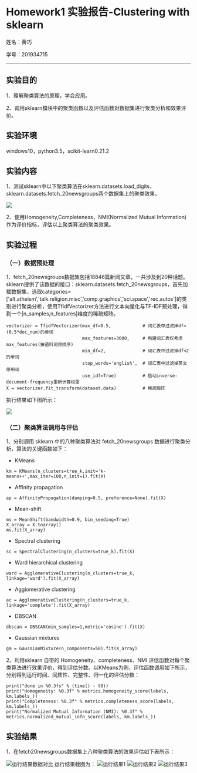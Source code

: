 # Homework1 实验报告-Clustering with sklearn #
姓名：黄巧 

学号：201934715

----------

## 实验目的
1、理解聚类算法的原理，学会应用。

2、调用sklearn模块中的聚类函数以及评估函数对数据集进行聚类分析和效果评价。
## 实验环境
 windows10，python3.5，scikit-learn0.21.2
## 实验内容
1、测试sklearn中以下聚类算法在sklearn.datasets.load_digits，sklearn.datasets.fetch_20newsgroups两个数据集上的聚类效果。

![](https://i.imgur.com/VvMWpvb.png)

2、使用Homogeneity,Completeness，NMI(Normalized Mutual Information)作为评价指标，评估以上聚类算法的聚类效果。
## 实验过程
### （一）数据预处理
1、fetch_20newsgroups数据集包括18846篇新闻文章，一共涉及到20种话题。sklearn提供了该数据的接口：sklearn.datasets.fetch_20newsgroups，首先加载数据集，选取categories=['alt.atheism','talk.religion.misc','comp.graphics','sci.space','rec.autos']的类别进行聚类分析，使用TfidfVectorizer方法进行文本向量化与TF-IDF预处理，得到一个[n_samples,n_features]维度的稀疏矩阵。

```
vectorizer = TfidfVectorizer(max_df=0.5,            # 词汇表中过滤掉df>(0.5*doc_num)的单词
                             max_features=3000,     # 构建词汇表仅考虑max_features(按语料词频排序)
                             min_df=2,              # 词汇表中过滤掉df<2的单词
                             stop_words='english',  # 词汇表中过滤掉英文停用词
                             use_idf=True)          # 启动inverse-document-frequency重新计算权重
X = vectorizer.fit_transform(dataset.data)          # 稀疏矩阵
```

执行结果如下图所示：

![](https://i.imgur.com/FBH5ma9.png)

### （二）聚类算法调用与评估
1、分别调用 sklearn 中的八种聚类算法对 fetch_20newsgroups 数据进行聚类分析，算法的关键函数如下：

- KMeans

`km = KMeans(n_clusters=true_k,init='k-means++',max_iter=100,n_init=1).fit(X)`

- Affinity propagation

`ap = AffinityPropagation(damping=0.5, preference=None).fit(X)`

- Mean-shift

```
ms = MeanShift(bandwidth=0.9, bin_seeding=True)
X_array = X.toarray()
ms.fit(X_array)
```

- Spectral clustering

`sc = SpectralClustering(n_clusters=true_k).fit(X)`

- Ward hierarchical clustering

`ward = AgglomerativeClustering(n_clusters=true_k, linkage='ward').fit(X_array)`

- Aggiomerative clustering

`ac = AgglomerativeClustering(n_clusters=true_k, linkage='complete').fit(X_array)`

- DBSCAN

`dbscan = DBSCAN(min_samples=1,metric='cosine').fit(X)`

- Gaussian mixtures

`gm = GaussianMixture(n_components=50).fit(X_array)`

2、利用sklearn 自带的 Homogeneity、completeness、NMI 评估函数对每个聚类算法进行效果评价，得到评估分数。以KMeans为例，评估函数调用如下所示，分别得到运行时间、同质性、完整性、归一化的评估分数：
```
print("done in %0.3fs" % (time() - t0))
print("Homogeneity: %0.3f" % metrics.homogeneity_score(labels, km.labels_))
print("Completeness: %0.3f" % metrics.completeness_score(labels, km.labels_))
print("Normalized Mutual Information (NMI): %0.3f" % metrics.normalized_mutual_info_score(labels, km.labels_))
```
## 实验结果
1、在fetch20newsgroups数据集上八种聚类算法的效果评估如下表所示：

![运行结果数据对比](https://i.imgur.com/FBdNIQ2.png)
运行结果截图为：
![运行结果1](https://i.imgur.com/iwZvLY7.png)
![运行结果2](https://i.imgur.com/WDHBSK2.png)
![运行结果3](https://i.imgur.com/2AwDa6U.png)

